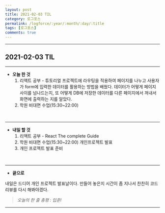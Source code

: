 ```yaml
---
layout: post
title: 2021-02-03 TIL
category: 로그포스
permalink: /logforce/:year/:month/:day/:title
tags: [로그포스]
comments: true
---
```


---

## 2021-02-03 TIL

---

- **오늘 한 것**
  1. 리액트 공부 - 튜토리얼 프로젝트에 라우팅을 적용하여 페이지를 나누고 사용자가 form에 입력한 데이터를 활용하는 방법을 배웠다. 데이터가 어떻게 페이지 사이를 넘나드는지, 또 어떻게 DB에 저장한 데이터를 다른 페이지에서 꺼내서 화면에 출력하는 지를 알았다. 
  2. 학원 비대면 수업(15:30~22:00)

<br>

---

- **내일 할 것**
  1. 리액트 공부 - React The complete Guide
  2. 학원 비대면 수업(15:30~22:00) 개인프로젝트 발표
  3. 개인 프로젝트 발표 준비

<br>

---

- **끝으로**

내일은 드디어 개인 프로젝트 발표날이다. 만들어 놓은지 시간이 좀 지나서 찬찬히 코드 리뷰를 다시 해봐야겠다.

> _오늘의 한 줄 총평 : 입춘!_

---
